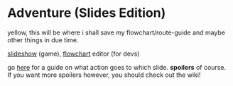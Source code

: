 # Adventure (Slides Edition)
yellow, this will be where i shall save my flowchart/route-guide and maybe other things in due time.

[slideshow](https://docs.google.com/presentation/d/1IK29BKEZ64OzC8eLfiQ847EcHFIj-ZU9wKo2g-zMCCE) (game),
[flowchart](https://app.diagrams.net/#HSpoder9%2FAdventure%2Fmain%2Fadventure%20flowchart.drawio) editor (for devs)

go [here](https://github.com/Spoder9/Adventure/blob/bed18e51306276057f0ef82c21fee78acbd65aeb/adventure%20flowchart.png) for a guide on what action goes to which slide. **spoilers** of course. If you want more spoilers however, you should check out the wiki!  
